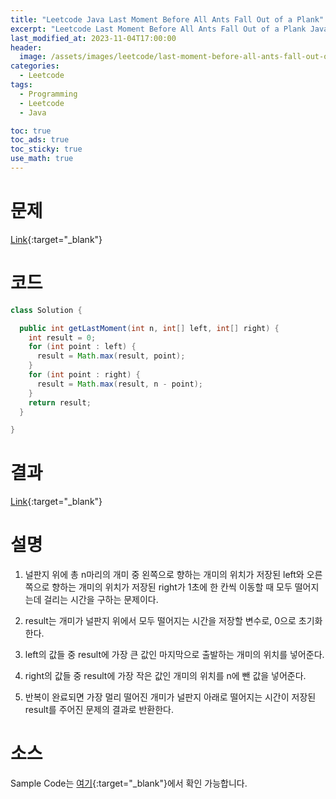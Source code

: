 ```yaml
---
title: "Leetcode Java Last Moment Before All Ants Fall Out of a Plank"
excerpt: "Leetcode Last Moment Before All Ants Fall Out of a Plank Java"
last_modified_at: 2023-11-04T17:00:00
header:
  image: /assets/images/leetcode/last-moment-before-all-ants-fall-out-of-a-plank.png
categories:
  - Leetcode
tags:
  - Programming
  - Leetcode
  - Java

toc: true
toc_ads: true
toc_sticky: true
use_math: true
---
```

# 문제
[Link](https://leetcode.com/problems/last-moment-before-all-ants-fall-out-of-a-plank){:target="_blank"}

# 코드
```java
class Solution {

  public int getLastMoment(int n, int[] left, int[] right) {
    int result = 0;
    for (int point : left) {
      result = Math.max(result, point);
    }
    for (int point : right) {
      result = Math.max(result, n - point);
    }
    return result;
  }

}
```

# 결과
[Link](https://leetcode.com/problems/last-moment-before-all-ants-fall-out-of-a-plank/submissions/1091136476/){:target="_blank"}

# 설명
1. 널판지 위에 총 n마리의 개미 중 왼쪽으로 향하는 개미의 위치가 저장된 left와 오른쪽으로 향하는 개미의 위치가 저장된 right가 1초에 한 칸씩 이동할 때 모두 떨어지는데 걸리는 시간을 구하는 문제이다.

2. result는 개미가 널판지 위에서 모두 떨어지는 시간을 저장할 변수로, 0으로 초기화한다.

3. left의 값들 중 result에 가장 큰 값인 마지막으로 출발하는 개미의 위치를 넣어준다.

4. right의 값들 중 result에 가장 작은 값인 개미의 위치를 n에 뺀 값을 넣어준다.

5. 반복이 완료되면 가장 멀리 떨어진 개미가 널판지 아래로 떨어지는 시간이 저장된 result를 주어진 문제의 결과로 반환한다.

# 소스
Sample Code는 [여기](https://github.com/GracefulSoul/leetcode/blob/master/src/main/java/gracefulsoul/problems/LastMomentBeforeAllAntsFallOutOfAPlank.java){:target="_blank"}에서 확인 가능합니다.